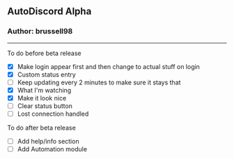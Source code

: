 ## AutoDiscord Alpha

### Author: brussell98

------

To do before beta release

- [x] Make login appear first and then change to actual stuff on login
- [x] Custom status entry
- [ ] Keep updating every 2 minutes to make sure it stays that 
- [x] What I'm watching
- [x] Make it look nice
- [ ] Clear status button
- [ ] Lost connection handled

To do after beta release

- [ ] Add help/info section
- [ ] Add Automation module
